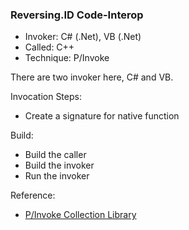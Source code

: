 ### Reversing.ID Code-Interop
* Invoker: C# (.Net), VB (.Net)
* Called: C++
* Technique: P/Invoke

There are two invoker here, C# and VB.

Invocation Steps:
- Create a signature for native function

Build:
- Build the caller
- Build the invoker
- Run the invoker

Reference:
- [P/Invoke Collection Library](https://github.com/AArnott/pinvoke)